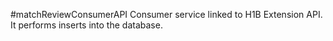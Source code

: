 #matchReviewConsumerAPI
Consumer service linked to H1B Extension API.
It performs inserts into the database.